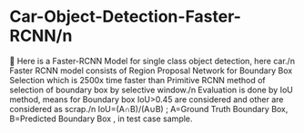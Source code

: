 # Car-Object-Detection-Faster-RCNN/n
🚗 Here is a Faster-RCNN Model for single class object detection, here car./n
Faster RCNN model consists of Region Proposal Network for Boundary Box Selection which is 2500x time faster than Primitive RCNN method of selection of boundary box by selective window./n
Evaluation is done by IoU method, means for Boundary box IoU>0.45 are considered and other are considered as scrap./n
IoU=(A∩B)/(A∪B) ; A=Ground Truth Boundary Box, B=Predicted Boundary Box , in test case sample.
